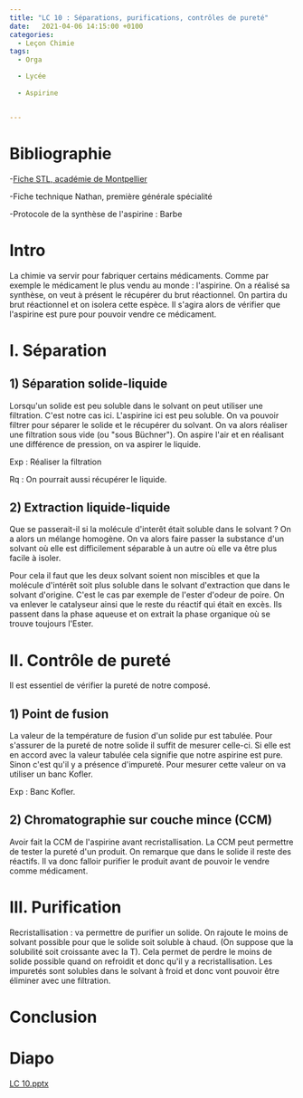```yaml
---
title: "LC 10 : Séparations, purifications, contrôles de pureté"
date:   2021-04-06 14:15:00 +0100
categories:
  - Leçon Chimie
tags:
  - Orga

  - Lycée
  
  - Aspirine


---
```

# Bibliographie 
-[Fiche STL, académie de Montpellier](https://spcl.ac-montpellier.fr/moodle/course/view.php?id=46&section=2)

-Fiche technique Nathan, première générale spécialité

-Protocole de la synthèse de l'aspirine : Barbe
# Intro
La chimie va servir pour fabriquer certains médicaments. Comme par exemple le médicament le plus vendu au monde : l'aspirine. On a réalisé sa synthèse, on veut à présent le récupérer du brut réactionnel.
On partira du brut réactionnel et on isolera cette espèce. Il s'agira alors de vérifier que l'aspirine est pure pour pouvoir vendre ce médicament.


# I. Séparation

## 1) Séparation solide-liquide
Lorsqu'un solide est peu soluble dans le solvant on peut utiliser une filtration. 
C'est notre cas ici. L'aspirine ici est peu soluble. On va pouvoir filtrer pour séparer le solide et le récupérer du solvant. On va alors réaliser une filtration sous vide (ou "sous Büchner"). On aspire l'air et en réalisant une différence de pression, on va aspirer le liquide.

Exp : Réaliser la filtration

Rq : On pourrait aussi récupérer le liquide.

## 2) Extraction liquide-liquide

Que se passerait-il si la molécule d'interêt était soluble dans le solvant ? On a alors un mélange homogène. On va alors faire passer la substance d'un solvant où elle est difficilement séparable à un autre où elle va être plus facile à isoler.

Pour cela il faut que les deux solvant soient non miscibles et que la molécule d'intérêt soit plus soluble dans le solvant d'extraction que dans le solvant d'origine.
C'est le cas par exemple de l'ester d'odeur de poire. On va enlever le catalyseur ainsi que le reste du réactif qui était en excès. Ils passent dans la phase aqueuse et on extrait la phase organique où se trouve toujours l'Ester.

# II. Contrôle de pureté
Il est essentiel de vérifier la pureté de notre composé.
## 1) Point de fusion
La valeur de la température de fusion d'un solide pur est tabulée. Pour s'assurer de la pureté de notre solide il suffit de mesurer celle-ci. Si elle est en accord avec la valeur tabulée cela signifie que notre aspirine est pure. Sinon c'est qu'il y a présence d'impureté.
Pour mesurer cette valeur on va utiliser un banc Kofler.

Exp : Banc Kofler.

## 2) Chromatographie sur couche mince (CCM)

Avoir fait la CCM de l'aspirine avant recristallisation.
La CCM peut permettre de tester la pureté d'un produit. On remarque que dans le solide il reste des réactifs. Il va donc falloir purifier le produit avant de pouvoir le vendre comme médicament.

# III. Purification

Recristallisation : va permettre de purifier un solide. On rajoute le moins de solvant possible pour que le solide soit soluble à chaud. (On suppose que la solubilité soit croissante avec la T). Cela permet de perdre le moins de solide possible quand on refroidit et donc qu'il y a recristallisation. Les impuretés sont solubles dans le solvant à froid et donc vont pouvoir être éliminer avec une filtration. 



# Conclusion

# Diapo
[LC 10.pptx](https://github.com/Didinette/Didinette.github.io/files/6644347/LC.10.pptx)

